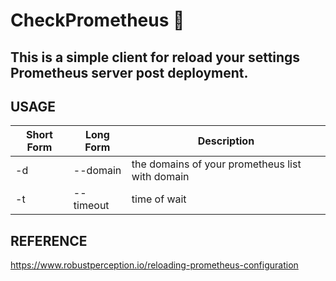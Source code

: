 # CheckPrometheus :mag_right:

## This is a simple client for reload your settings Prometheus server post  deployment.

## USAGE

Short Form    | Long Form     | Description
------------- | ------------- |-------------
-d            | --domain      | the domains of your prometheus list with domain
-t            | --timeout  | time of wait

## REFERENCE

https://www.robustperception.io/reloading-prometheus-configuration
